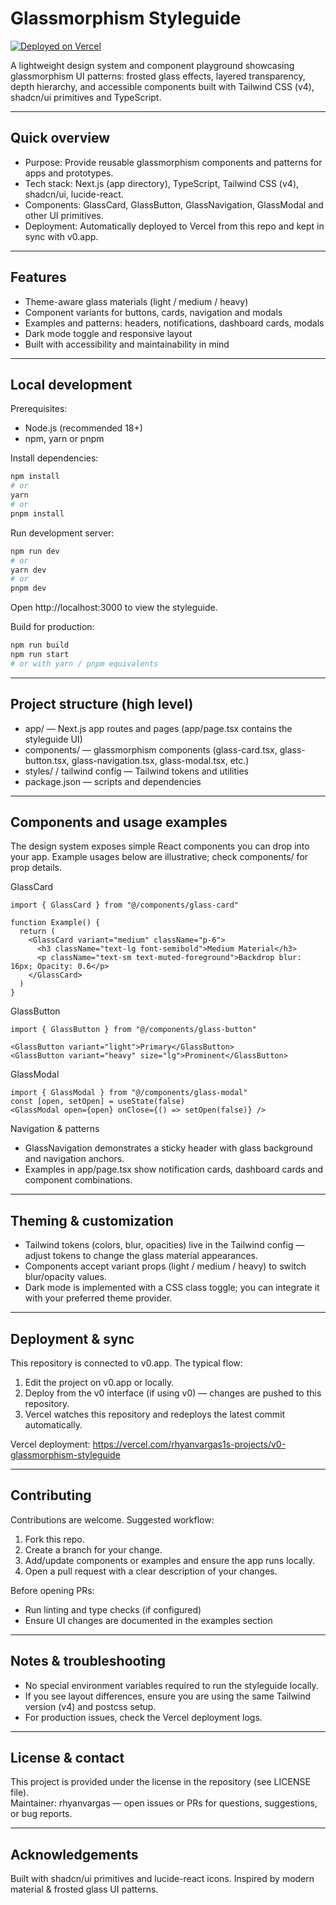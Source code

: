 
# Glassmorphism Styleguide

[![Deployed on Vercel](https://img.shields.io/badge/Deployed%20on-Vercel-black?style=for-the-badge&logo=vercel)](https://vercel.com/rhyanvargas1s-projects/v0-glassmorphism-styleguide)  

A lightweight design system and component playground showcasing glassmorphism UI patterns: frosted glass effects, layered transparency, depth hierarchy, and accessible components built with Tailwind CSS (v4), shadcn/ui primitives and TypeScript.

---

## Quick overview

- Purpose: Provide reusable glassmorphism components and patterns for apps and prototypes.
- Tech stack: Next.js (app directory), TypeScript, Tailwind CSS (v4), shadcn/ui, lucide-react.
- Components: GlassCard, GlassButton, GlassNavigation, GlassModal and other UI primitives.
- Deployment: Automatically deployed to Vercel from this repo and kept in sync with v0.app.

---

## Features

- Theme-aware glass materials (light / medium / heavy)
- Component variants for buttons, cards, navigation and modals
- Examples and patterns: headers, notifications, dashboard cards, modals
- Dark mode toggle and responsive layout
- Built with accessibility and maintainability in mind

---

## Local development

Prerequisites:
- Node.js (recommended 18+)
- npm, yarn or pnpm

Install dependencies:
```bash
npm install
# or
yarn
# or
pnpm install
```

Run development server:
```bash
npm run dev
# or
yarn dev
# or
pnpm dev
```

Open http://localhost:3000 to view the styleguide.

Build for production:
```bash
npm run build
npm run start
# or with yarn / pnpm equivalents
```

---

## Project structure (high level)

- app/ — Next.js app routes and pages (app/page.tsx contains the styleguide UI)
- components/ — glassmorphism components (glass-card.tsx, glass-button.tsx, glass-navigation.tsx, glass-modal.tsx, etc.)
- styles/ / tailwind config — Tailwind tokens and utilities
- package.json — scripts and dependencies

---

## Components and usage examples

The design system exposes simple React components you can drop into your app. Example usages below are illustrative; check components/ for prop details.

GlassCard
```tsx
import { GlassCard } from "@/components/glass-card"

function Example() {
  return (
    <GlassCard variant="medium" className="p-6">
      <h3 className="text-lg font-semibold">Medium Material</h3>
      <p className="text-sm text-muted-foreground">Backdrop blur: 16px; Opacity: 0.6</p>
    </GlassCard>
  )
}
```

GlassButton
```tsx
import { GlassButton } from "@/components/glass-button"

<GlassButton variant="light">Primary</GlassButton>
<GlassButton variant="heavy" size="lg">Prominent</GlassButton>
```

GlassModal
```tsx
import { GlassModal } from "@/components/glass-modal"
const [open, setOpen] = useState(false)
<GlassModal open={open} onClose={() => setOpen(false)} />
```

Navigation & patterns
- GlassNavigation demonstrates a sticky header with glass background and navigation anchors.
- Examples in app/page.tsx show notification cards, dashboard cards and component combinations.

---

## Theming & customization

- Tailwind tokens (colors, blur, opacities) live in the Tailwind config — adjust tokens to change the glass material appearances.
- Components accept variant props (light / medium / heavy) to switch blur/opacity values.
- Dark mode is implemented with a CSS class toggle; you can integrate it with your preferred theme provider.

---

## Deployment & sync

This repository is connected to v0.app. The typical flow:
1. Edit the project on v0.app or locally.
2. Deploy from the v0 interface (if using v0) — changes are pushed to this repository.
3. Vercel watches this repository and redeploys the latest commit automatically.

Vercel deployment: https://vercel.com/rhyanvargas1s-projects/v0-glassmorphism-styleguide

---

## Contributing

Contributions are welcome. Suggested workflow:
1. Fork this repo.
2. Create a branch for your change.
3. Add/update components or examples and ensure the app runs locally.
4. Open a pull request with a clear description of your changes.

Before opening PRs:
- Run linting and type checks (if configured)
- Ensure UI changes are documented in the examples section

---

## Notes & troubleshooting

- No special environment variables required to run the styleguide locally.
- If you see layout differences, ensure you are using the same Tailwind version (v4) and postcss setup.
- For production issues, check the Vercel deployment logs.

---

## License & contact

This project is provided under the license in the repository (see LICENSE file).  
Maintainer: rhyanvargas — open issues or PRs for questions, suggestions, or bug reports.

---

## Acknowledgements

Built with shadcn/ui primitives and lucide-react icons. Inspired by modern material & frosted glass UI patterns.
